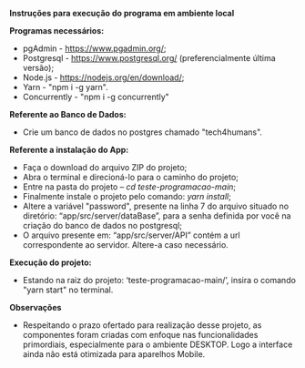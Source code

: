**Instruções para execução do programa em ambiente local**

**Programas necessários:** 

- pgAdmin - <https://www.pgadmin.org/>; 
- Postgresql - <https://www.postgresql.org/> (preferencialmente última versão);
- Node.js -  <https://nodejs.org/en/download/>;
- Yarn - "npm i  -g yarn".
- Concurrently - "npm i -g concurrently"

**Referente ao Banco de Dados:** 

- Crie um banco de dados no postgres chamado "tech4humans".

**Referente a instalação do App:**

- Faça o download do arquivo ZIP do projeto;
- Abra o terminal e direcioná-lo para o caminho do projeto;
- Entre na pasta do projeto – *cd teste-programacao-main*;
- Finalmente instale o projeto pelo comando: *yarn install*;
- Altere a variável "password", presente na linha 7 do arquivo situado no diretório: “app/src/server/dataBase”, para a senha definida por você na criação do banco de dados no postgresql;
- O arquivo presente em: “app/src/server/API” contém a url correspondente ao servidor. Altere-a caso necessário. 

**Execução do projeto:** 

- Estando na raiz do projeto: ‘teste-programacao-main/’, insira o comando "yarn start" no terminal. 

**Observações**

- Respeitando o prazo ofertado para realização desse projeto, as componentes foram criadas com enfoque nas funcionalidades primordiais, especialmente para o ambiente DESKTOP. Logo a interface ainda não está otimizada para aparelhos Mobile.
